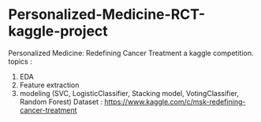 # Personalized-Medicine-RCT-kaggle-project
Personalized Medicine: Redefining Cancer Treatment a kaggle competition.
topics :
  1) EDA
  2) Feature extraction
  3) modeling (SVC, LogisticClassifier, Stacking model, VotingClassifier, Random Forest)
Dataset : https://www.kaggle.com/c/msk-redefining-cancer-treatment  
